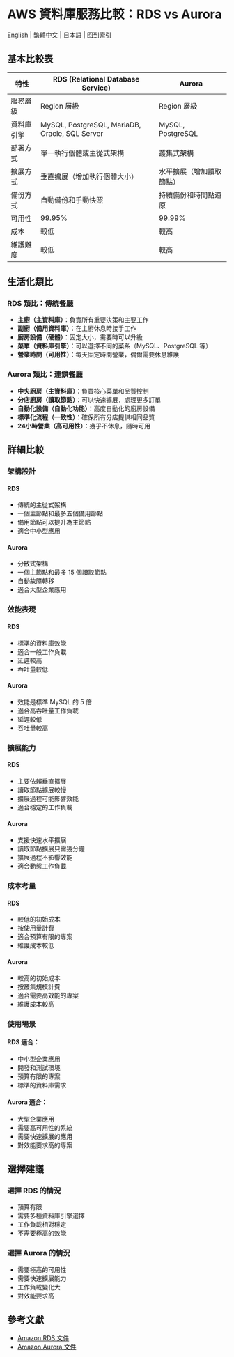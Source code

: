 # AWS 資料庫服務比較：RDS vs Aurora

[English](../en/09_aws_database.md) | [繁體中文](./09_aws_database.md) | [日本語](../ja/09_aws_database.md) | [回到索引](../README.md)

## 基本比較表

| 特性 | RDS (Relational Database Service) | Aurora |
|------|----------------------------------|---------|
| 服務層級 | Region 層級 | Region 層級 |
| 資料庫引擎 | MySQL, PostgreSQL, MariaDB, Oracle, SQL Server | MySQL, PostgreSQL |
| 部署方式 | 單一執行個體或主從式架構 | 叢集式架構 |
| 擴展方式 | 垂直擴展（增加執行個體大小） | 水平擴展（增加讀取節點） |
| 備份方式 | 自動備份和手動快照 | 持續備份和時間點還原 |
| 可用性 | 99.95% | 99.99% |
| 成本 | 較低 | 較高 |
| 維護難度 | 較低 | 較高 |

## 生活化類比

### RDS 類比：傳統餐廳
- **主廚（主資料庫）**：負責所有重要決策和主要工作
- **副廚（備用資料庫）**：在主廚休息時接手工作
- **廚房設備（硬體）**：固定大小，需要時可以升級
- **菜單（資料庫引擎）**：可以選擇不同的菜系（MySQL、PostgreSQL 等）
- **營業時間（可用性）**：每天固定時間營業，偶爾需要休息維護

### Aurora 類比：連鎖餐廳
- **中央廚房（主資料庫）**：負責核心菜單和品質控制
- **分店廚房（讀取節點）**：可以快速擴展，處理更多訂單
- **自動化設備（自動化功能）**：高度自動化的廚房設備
- **標準化流程（一致性）**：確保所有分店提供相同品質
- **24小時營業（高可用性）**：幾乎不休息，隨時可用

## 詳細比較

### 架構設計
#### RDS
- 傳統的主從式架構
- 一個主節點和最多五個備用節點
- 備用節點可以提升為主節點
- 適合中小型應用

#### Aurora
- 分散式架構
- 一個主節點和最多 15 個讀取節點
- 自動故障轉移
- 適合大型企業應用

### 效能表現
#### RDS
- 標準的資料庫效能
- 適合一般工作負載
- 延遲較高
- 吞吐量較低

#### Aurora
- 效能是標準 MySQL 的 5 倍
- 適合高吞吐量工作負載
- 延遲較低
- 吞吐量較高

### 擴展能力
#### RDS
- 主要依賴垂直擴展
- 讀取節點擴展較慢
- 擴展過程可能影響效能
- 適合穩定的工作負載

#### Aurora
- 支援快速水平擴展
- 讀取節點擴展只需幾分鐘
- 擴展過程不影響效能
- 適合動態工作負載

### 成本考量
#### RDS
- 較低的初始成本
- 按使用量計費
- 適合預算有限的專案
- 維護成本較低

#### Aurora
- 較高的初始成本
- 按叢集規模計費
- 適合需要高效能的專案
- 維護成本較高

### 使用場景
#### RDS 適合：
- 中小型企業應用
- 開發和測試環境
- 預算有限的專案
- 標準的資料庫需求

#### Aurora 適合：
- 大型企業應用
- 需要高可用性的系統
- 需要快速擴展的應用
- 對效能要求高的專案

## 選擇建議

### 選擇 RDS 的情況
- 預算有限
- 需要多種資料庫引擎選擇
- 工作負載相對穩定
- 不需要極高的效能

### 選擇 Aurora 的情況
- 需要極高的可用性
- 需要快速擴展能力
- 工作負載變化大
- 對效能要求高

## 參考文獻
- [Amazon RDS 文件](https://docs.aws.amazon.com/rds/)
- [Amazon Aurora 文件](https://docs.aws.amazon.com/aurora/)
